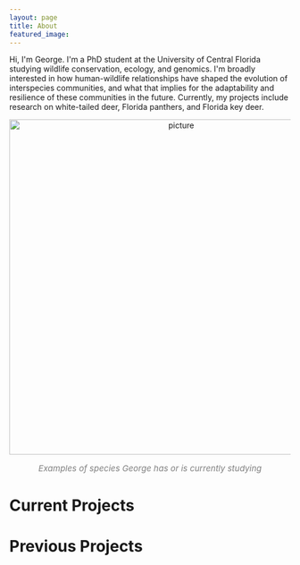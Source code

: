 ```yaml
---
layout: page
title: About
featured_image: 
---
```


Hi, I'm George. I'm a PhD student at the University of Central Florida studying wildlife conservation, ecology, and genomics. I'm broadly interested in how human-wildlife relationships have shaped the evolution of interspecies communities, and what that implies for the adaptability and resilience of these communities in the future. Currently, my projects include research on white-tailed deer, Florida panthers, and Florida key deer.

<p style="text-align: center;"><img src="{{site.baseurl}}/assets/images/pages/projects1.jpg" alt="picture" width="600"/></p>
<p style="text-align: center; color:grey; font-size:15px"><i>Examples of species George has or is currently studying</i></p>

# Current Projects



# Previous Projects

